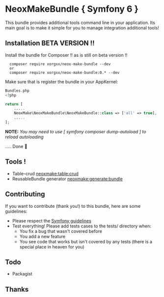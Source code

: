 # NeoxMakeBundle { Symfony 6 }
This bundle provides additional tools command line in your application.
Its main goal is to make it simple for you to manage integration additional tools!

## Installation BETA VERSION !!
Install the bundle for Composer !! as is still on beta version !!

````
  composer require xorgxx/neox-make-bundle --dev
  or 
  composer require xorgxx/neox-make-bundle:0.* --dev
````

Make sure that is register the bundle in your AppKernel:
```php
Bundles.php
<?php

return [
    .....
    NeoxMake\NeoxMakeBundle\NeoxMakeBundle::class => ['all' => true],
    .....
];
```

**NOTE:** _You may need to use [ symfony composer dump-autoload ] to reload autoloading_

 ..... Done 🎈


## Tools !
* Table-crud [neoxmake:table:crud]( Doc/MakeTable.md )
* ReusableBundle generator [neoxmake:generate:bundle]( Doc/MakeBundle.md )

## Contributing
If you want to contribute \(thank you!\) to this bundle, here are some guidelines:

* Please respect the [Symfony guidelines](http://symfony.com/doc/current/contributing/code/standards.html)
* Test everything! Please add tests cases to the tests/ directory when:
    * You fix a bug that wasn't covered before
    * You add a new feature
    * You see code that works but isn't covered by any tests \(there is a special place in heaven for you\)
## Todo
* Packagist

## Thanks